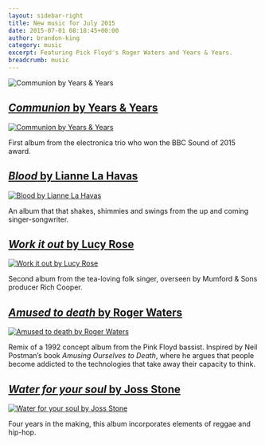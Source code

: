 ```yaml
---
layout: sidebar-right
title: New music for July 2015
date: 2015-07-01 08:18:45+00:00
author: brandon-king
category: music
excerpt: Featuring Pick Floyd's Roger Waters and Years & Years.
breadcrumb: music
---
```

![Communion by Years & Years](/images/featured/featured-communion.jpg)

## [<cite>Communion</cite> by Years & Years](https://suffolk.spydus.co.uk/cgi-bin/spydus.exe/ENQ/OPAC/BIBENQ/33349438?QRY=CTIBIB%3C%20IRN(15584039)&QRYTEXT=Communion%20%5Bsound%20recording%5D)

[![Communion by Years & Years](/images/article/communion.jpg)](https://suffolk.spydus.co.uk/cgi-bin/spydus.exe/ENQ/OPAC/BIBENQ/33349438?QRY=CTIBIB%3C%20IRN(15584039)&QRYTEXT=Communion%20%5Bsound%20recording%5D)

First album from the electronica trio who won the BBC Sound of 2015 award.

## [<cite>Blood</cite> by Lianne La Havas](https://suffolk.spydus.co.uk/cgi-bin/spydus.exe/ENQ/OPAC/BIBENQ/33357133?QRY=CTIBIB%3C%20IRN(12493301)&QRYTEXT=Blood%20%5Bsound%20recording%5D)

[![Blood by Lianne La Havas](/images/article/blood.jpg)](https://suffolk.spydus.co.uk/cgi-bin/spydus.exe/ENQ/OPAC/BIBENQ/33357133?QRY=CTIBIB%3C%20IRN(12493301)&QRYTEXT=Blood%20%5Bsound%20recording%5D)

An album that that shakes, shimmies and swings from the up and coming singer-songwriter.

## [<cite>Work it out</cite> by Lucy Rose](https://suffolk.spydus.co.uk/cgi-bin/spydus.exe/ENQ/OPAC/BIBENQ/33359512?QRY=CTIBIB%3C%20IRN(34562807)&QRYTEXT=Work%20it%20out%20%5Bsound%20recording%5D)

[![Work it out by Lucy Rose](/images/article/work-it-out.jpg)](https://suffolk.spydus.co.uk/cgi-bin/spydus.exe/ENQ/OPAC/BIBENQ/33359512?QRY=CTIBIB%3C%20IRN(34562807)&QRYTEXT=Work%20it%20out%20%5Bsound%20recording%5D)

Second album from the tea-loving folk singer, overseen by Mumford & Sons producer Rich Cooper.

## [<cite>Amused to death</cite> by Roger Waters](https://suffolk.spydus.co.uk/cgi-bin/spydus.exe/ENQ/OPAC/BIBENQ/33360995?QRY=CTIBIB%3C%20IRN(50192234)&QRYTEXT=Amused%20to%20death%20%5Bsound%20recording%5D)

[![Amused to death by Roger Waters](/images/article/amused-to-death.jpg)](https://suffolk.spydus.co.uk/cgi-bin/spydus.exe/ENQ/OPAC/BIBENQ/33360995?QRY=CTIBIB%3C%20IRN(50192234)&QRYTEXT=Amused%20to%20death%20%5Bsound%20recording%5D)

Remix of a 1992 concept album from the Pink Floyd bassist. Inspired by Neil Postman&#8217;s book <cite>Amusing Ourselves to Death</cite>, where he argues that people become addicted to the technologies that take away their capacity to think.

## [<cite>Water for your soul</cite> by Joss Stone](https://suffolk.spydus.co.uk/cgi-bin/spydus.exe/ENQ/OPAC/BIBENQ/33363959?QRY=CTIBIB%3C%20IRN(52484750)&QRYTEXT=Water%20for%20your%20soul%20%5Bsound%20recording%5D)

[![Water for your soul by Joss Stone](/images/article/water-for-your-soul.jpg)](https://suffolk.spydus.co.uk/cgi-bin/spydus.exe/ENQ/OPAC/BIBENQ/33363959?QRY=CTIBIB%3C%20IRN(52484750)&QRYTEXT=Water%20for%20your%20soul%20%5Bsound%20recording%5D)

Four years in the making, this album incorporates elements of reggae and hip-hop.
